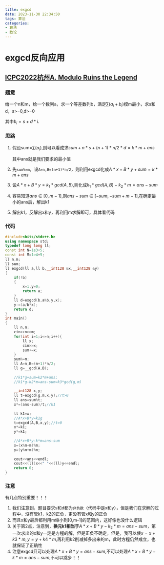 ```yaml
---
title: exgcd
date: 2023-11-30 22:34:50
tags: 算法
categories: 
- 算法
- 数论
---
```




# exgcd反向应用



## [ICPC2022杭州A. Modulo Ruins the Legend](https://codeforces.com/gym/104090/problem/A)

### 题意

给一个n和m，给一个数列a，求一个等差数列b，满足$\sum(a_i+b_i)$模m最小，求s和d，s>=0,d>=0

其中$b_i=s+d*i$.



### 思路

1. 假设sum=$\sum(a_i)$,则可以看成求$sum+n*s+(n+1)*n/2*d=k*m+ans$

	其中ans就是我们要求的最小值

2. 先`sum%=m`，设`A=n,B=(n+1)*n/2`，则利用exgcd化成$A*x+B*y+sum=k*m+ans$

3. 设$A*x+B*y=k_1*gcd(A,B)$,则化成$k_1*gcd(A,B)-k_2*m=ans-sum$

4. 容易知道$ans\in[0,m-1]$,则$ans-sum\in[-sum,-sum+m-1]$,在确定最小的ans后，解出k1

5. 解出k1，反解出x和y，再利用m求解即可，具体看代码



### 代码

```cpp
#include<bits/stdc++.h>
using namespace std;
typedef long long ll;
const int N=1e3+5;
const int M=1e4+5;
ll n,m;
ll sum;
ll exgcd(ll a,ll b,__int128 &x,__int128 &y)
{
    if(!b)
    {
        x=1,y=0;
        return a;
    }
    ll d=exgcd(b,a%b,y,x);
    y-=(a/b*x);
    return d;
}
int main()
{
	ll n,m;
	cin>>n>>m;
	for(int i=1;i<=n;i++){
		ll x;
		cin>>x;
		sum+=x;
	}
	sum%=m;
	ll A=n,B=(n+1)*n/2;
	ll g=__gcd(A,B);
	
	//k1*g+sum=k2*m+ans;
	//k1*g-k2*m=ans-sum=k3*gcd(g,m)
	
	__int128 x,y;
	ll t=exgcd(g,m,x,y);//t>0
	ll ans=sum%t;
	x*=(ans-sum)/t;//k1
	
	ll k1=x;
	//A*x+B*y=k1g
	t=exgcd(A,B,x,y);//t>0
	x*=k1;
	y*=k1;
	
	//A*x+B*y-k*m=ans-sum
	x=(x%m+m)%m;
	y=(y%m+m)%m;
	
	cout<<ans<<endl;
	cout<<(ll)x<<" "<<(ll)y<<endl;
	return 0;
}
```



### 注意

有几点特别重要！！！

1. 我们注意到，题目要求s和d都为`非负数`（代码中是x和y），但是我们在求解的过程中，没有管k1，k2的正负，更没有管x和y的正负
2. 而且x和y最后都利用m缩小到\[0,m-1]的范围内，这好像也没什么逻辑
3. 关于第2点，注意到，**换元k1相当于**$A*x+B*y-k_2*m=ans-sum$，第一次求出的x和y一定是方程的解，但是正负不确定。但是，我可以使$x=x+k3*m,y=y+k4*m$,再利用k2削减掉多出来的m，此时方程仍然成立，也就保证了正确性
4. 注意exgcd只可以处理$A*x+B*y=ans-sum$,不可以处理$A*x+B*y-k*m=ans-sum$,不可以跳步！！



